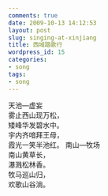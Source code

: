 ```yaml
---
comments: true
date: 2009-10-13 14:12:53
layout: post
slug: singing-at-xinjiang
title: 西域踏歌行
wordpress_id: 15
categories:
- song
tags:
- song
---
```


天池—虚妄  
雾止西山现万松，  
矮峰华发碧水中。  
宇内齐喑拜王母，  
霞光一笑半池红。 南山—牧场  
南山黄草长，  
瀑溅松林香。  
牧马巡山归，  
欢歌山谷淌。
